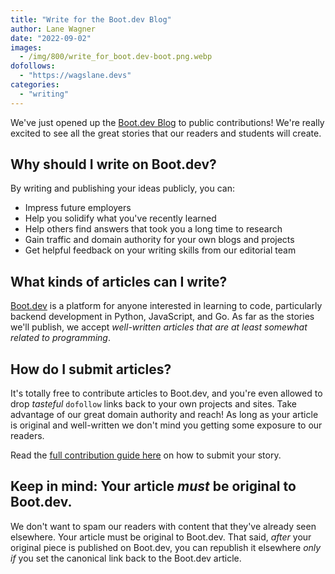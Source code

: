 ```yaml
---
title: "Write for the Boot.dev Blog"
author: Lane Wagner
date: "2022-09-02"
images:
  - /img/800/write_for_boot.dev-boot.png.webp
dofollows:
  - "https://wagslane.devs"
categories:
  - "writing"
---
```


We've just opened up the [Boot.dev Blog](/) to public contributions! We're really excited to see all the great stories that our readers and students will create.

## Why should I write on Boot.dev?

By writing and publishing your ideas publicly, you can:

* Impress future employers
* Help you solidify what you've recently learned
* Help others find answers that took you a long time to research
* Gain traffic and domain authority for your own blogs and projects
* Get helpful feedback on your writing skills from our editorial team

## What kinds of articles can I write?

[Boot.dev](https://boot.dev) is a platform for anyone interested in learning to code, particularly backend development in Python, JavaScript, and Go. As far as the stories we'll publish, we accept *well-written articles that are at least somewhat related to programming*.

## How do I submit articles?

It's totally free to contribute articles to Boot.dev, and you're even allowed to drop *tasteful* `dofollow` links back to your own projects and sites. Take advantage of our great domain authority and reach! As long as your article is original and well-written we don't mind you getting some exposure to our readers.

Read the [full contribution guide here](https://github.com/bootdotdev/blog/blob/main/CONTRIBUTING.md) on how to submit your story.

## Keep in mind: Your article *must* be original to Boot.dev.

We don't want to spam our readers with content that they've already seen elsewhere. Your article must be original to Boot.dev. That said, *after* your original piece is published on Boot.dev, you can republish it elsewhere *only if* you set the canonical link back to the Boot.dev article.
